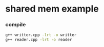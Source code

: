 # shared mem example

### compile

``` bash
g++ writter.cpp -lrt -o writter
g++ reader.cpp -lrt -o reader
```
